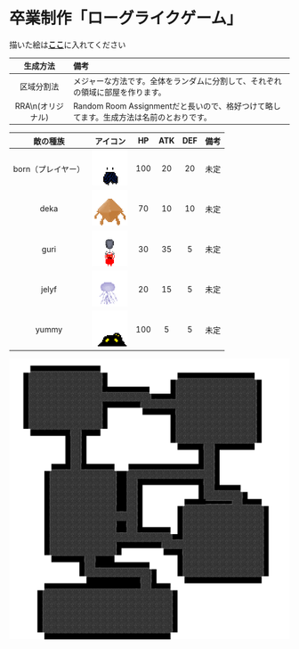 # 卒業制作「ローグライクゲーム」

描いた絵は[**ここ**](/assets)に入れてください

|生成方法|備考|
|:--:|:--|
|区域分割法|メジャーな方法です。全体をランダムに分割して、それぞれの領域に部屋を作ります。|
|RRA\n(オリジナル)|Random Room Assignmentだと長いので、格好つけて略してます。生成方法は名前のとおりです。|

|敵の種族|アイコン|HP|ATK|DEF|備考|
|:--:|:--:|:--:|:--:|:--:|:--|
|born（プレイヤー）|![born](sample/born.png)|100|20|20|未定|
|deka |![deka](sample/deka.png)  | 70|10|10|未定|
|guri |![guri](sample/guri.png)  | 30|35| 5|未定|
|jelyf|![jelyf](sample/jelyf.png)| 20|15| 5|未定|
|yummy|![yummy](sample/yummy.png)|100| 5| 5|未定|

![参考画像](sample/sample.png)
